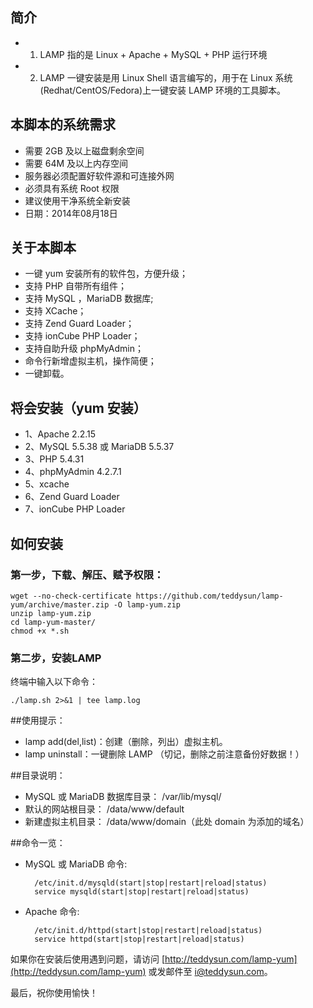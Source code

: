 ## 简介
* 1. LAMP 指的是 Linux + Apache + MySQL + PHP 运行环境
* 2. LAMP 一键安装是用 Linux Shell 语言编写的，用于在 Linux 系统(Redhat/CentOS/Fedora)上一键安装 LAMP 环境的工具脚本。

## 本脚本的系统需求
* 需要 2GB 及以上磁盘剩余空间
* 需要 64M 及以上内存空间
* 服务器必须配置好软件源和可连接外网
* 必须具有系统 Root 权限
* 建议使用干净系统全新安装
* 日期：2014年08月18日

## 关于本脚本
* 一键 yum 安装所有的软件包，方便升级；
* 支持 PHP 自带所有组件；
* 支持 MySQL ，MariaDB 数据库;
* 支持 XCache；
* 支持 Zend Guard Loader；
* 支持 ionCube PHP Loader；
* 支持自助升级 phpMyAdmin；
* 命令行新增虚拟主机，操作简便；
* 一键卸载。

## 将会安装（yum 安装）
* 1、Apache 2.2.15
* 2、MySQL 5.5.38 或 MariaDB 5.5.37
* 3、PHP 5.4.31
* 4、phpMyAdmin 4.2.7.1
* 5、xcache
* 6、Zend Guard Loader
* 7、ionCube PHP Loader

## 如何安装
### 第一步，下载、解压、赋予权限：

    wget --no-check-certificate https://github.com/teddysun/lamp-yum/archive/master.zip -O lamp-yum.zip
    unzip lamp-yum.zip
    cd lamp-yum-master/
    chmod +x *.sh

### 第二步，安装LAMP
终端中输入以下命令：

    ./lamp.sh 2>&1 | tee lamp.log

##使用提示：

* lamp add(del,list)：创建（删除，列出）虚拟主机。
* lamp uninstall：一键删除 LAMP （切记，删除之前注意备份好数据！）

##目录说明：

* MySQL 或 MariaDB 数据库目录： /var/lib/mysql/
* 默认的网站根目录： /data/www/default
* 新建虚拟主机目录： /data/www/domain（此处 domain 为添加的域名）

##命令一览：
* MySQL 或 MariaDB 命令: 

        /etc/init.d/mysqld(start|stop|restart|reload|status)
        service mysqld(start|stop|restart|reload|status)

* Apache 命令: 

        /etc/init.d/httpd(start|stop|restart|reload|status)
        service httpd(start|stop|restart|reload|status)      

如果你在安装后使用遇到问题，请访问 [http://teddysun.com/lamp-yum](http://teddysun.com/lamp-yum) 或发邮件至 i@teddysun.com。

最后，祝你使用愉快！
